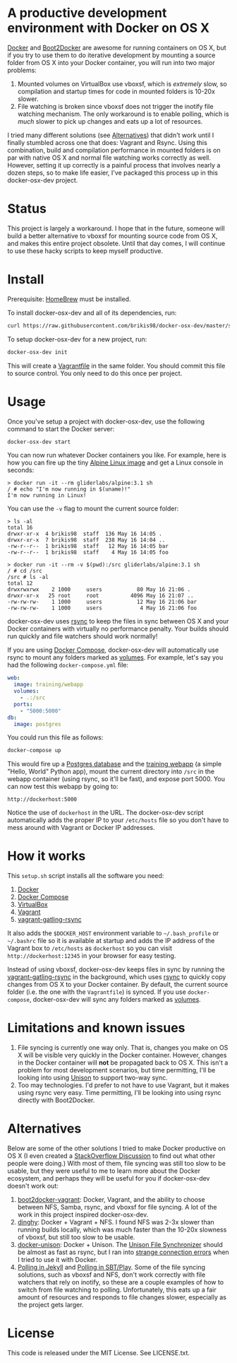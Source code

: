 # A productive development environment with Docker on OS X

[Docker](https://www.docker.com/) and [Boot2Docker](http://boot2docker.io/) are
awesome for running containers on OS X, but if you try to use them to do
iterative development by mounting a source folder from OS X into your Docker 
container, you will run into two major problems:

1. Mounted volumes on VirtualBox use vboxsf, which is *extremely* slow, so
   compilation and startup times for code in mounted folders is 10-20x slower.
2. File watching is broken since vboxsf does not trigger the inotify file 
   watching mechanism. The only workaround is to enable polling, which is *much*
   slower to pick up changes and eats up a lot of resources.

I tried many different solutions (see [Alternatives](#Alternatives)) that didn't
work until I finally stumbled across one that does: Vagrant and Rsync. Using
this combination, build and compilation performance in mounted folders is on
par with native OS X and normal file watching works correctly as well. However, 
setting it up correctly is a painful process that involves nearly a dozen steps, 
so to make life easier, I've packaged this process up in this docker-osx-dev 
project. 

# Status

This project is largely a workaround. I hope that in the future, someone will 
build a better alternative to vboxsf for mounting source code from OS X, and 
makes this entire project obsolete. Until that day comes, I will continue to use
these hacky scripts to keep myself productive.

# Install

Prerequisite: [HomeBrew](http://brew.sh/) must be installed.

To install docker-osx-dev and all of its dependencies, run:

```sh
curl https://raw.githubusercontent.com/brikis98/docker-osx-dev/master/setup.sh | bash
```

To setup docker-osx-dev for a new project, run:

```sh
docker-osx-dev init
```

This will create a [Vagrantfile](http://docs.vagrantup.com/v2/vagrantfile/) in
the same folder. You should commit this file to source control. You only need
to do this once per project.

# Usage

Once you've setup a project with docker-osx-dev, use the following command to
start the Docker server:

```sh
docker-osx-dev start
```

You can now run whatever Docker containers you like. For example, here is how 
you can fire up the tiny [Alpine Linux image](https://registry.hub.docker.com/u/gliderlabs/alpine/)
and get a Linux console in seconds:

```
> docker run -it --rm gliderlabs/alpine:3.1 sh
/ # echo "I'm now running in $(uname)!"
I'm now running in Linux!
```

You can use the `-v` flag to mount the current source folder:

```
> ls -al
total 16
drwxr-xr-x  4 brikis98  staff  136 May 16 14:05 .
drwxr-xr-x  7 brikis98  staff  238 May 16 14:04 ..
-rw-r--r--  1 brikis98  staff   12 May 16 14:05 bar
-rw-r--r--  1 brikis98  staff    4 May 16 14:05 foo

> docker run -it --rm -v $(pwd):/src gliderlabs/alpine:3.1 sh
/ # cd /src
/src # ls -al
total 12
drwxrwxrwx    2 1000     users           80 May 16 21:06 .
drwxr-xr-x   25 root     root          4096 May 16 21:07 ..
-rw-rw-rw-    1 1000     users           12 May 16 21:06 bar
-rw-rw-rw-    1 1000     users            4 May 16 21:06 foo

```

docker-osx-dev uses [rsync](http://en.wikipedia.org/wiki/Rsync)
to keep the files in sync between OS X and your Docker containers with virtually
no performance penalty. Your builds should run quickly and file watchers should
work normally!

If you are using [Docker Compose](https://docs.docker.com/compose/), 
docker-osx-dev will automatically use rsync to mount any folders marked as
[volumes](https://docs.docker.com/compose/yml/#volumes). For example, let's say 
you had the following `docker-compose.yml` file:

```yml
web:  
  image: training/webapp
  volumes:
    - .:/src
  ports:
    - "5000:5000"
db:
  image: postgres    
```

You could run this file as follows:

```sh
docker-compose up
```

This would fire up a [Postgres 
database](https://registry.hub.docker.com/u/library/postgres/) and the [training 
webapp](https://registry.hub.docker.com/u/training/webapp/) (a simple "Hello, 
World" Python app), mount the current directory into `/src` in the webapp 
container (using rsync, so it'll be fast), and expose port 5000. You can now
test this webapp by going to:

```
http://dockerhost:5000
```

Notice the use of `dockerhost` in the URL. The docker-osx-dev script 
automatically adds the proper IP to your `/etc/hosts` file so you don't have to
mess around with Vagrant or Docker IP addresses. 

# How it works

This `setup.sh` script installs all the software you need:

1. [Docker](https://www.docker.com/)
2. [Docker Compose](https://docs.docker.com/compose/)
3. [VirtualBox](https://www.virtualbox.org/)
4. [Vagrant](https://www.vagrantup.com/)
5. [vagrant-gatling-rsync](https://github.com/smerrill/vagrant-gatling-rsync)

It also adds the `$DOCKER_HOST` environment variable to `~/.bash_profile` or
`~/.bashrc` file so it is available at startup and adds the IP address of the
Vagrant box to `/etc/hosts` as `dockerhost` so you can visit 
`http://dockerhost:12345` in your browser for easy testing.

Instead of using vboxsf, docker-osx-dev keeps files in sync by running the
[vagrant-gatling-rsync](https://github.com/smerrill/vagrant-gatling-rsync) in
the background, which uses [rsync](http://en.wikipedia.org/wiki/Rsync) to 
quickly copy changes from OS X to your Docker container. By default, the current
source folder (i.e. the one with the `Vagrantfile`) is synced. If you use 
`docker-compose`, docker-osx-dev will sync any folders marked as 
[volumes](https://docs.docker.com/compose/yml/#volumes).

# Limitations and known issues

1. File syncing is currently one way only. That is, changes you make on OS X
   will be visible very quickly in the Docker container. However, changes in the
   Docker container will **not** be propagated back to OS X. This isn't a 
   problem for most development scenarios, but time permitting, I'll be looking
   into using [Unison](http://www.cis.upenn.edu/~bcpierce/unison/) to support
   two-way sync.
2. Too may technologies. I'd prefer to not have to use Vagrant, but it makes
   using rsync very easy. Time permitting, I'll be looking into using rsync
   directly with Boot2Docker.

# Alternatives

Below are some of the other solutions I tried to make Docker productive on OS X
(I even created a [StackOverflow Discussion](http://stackoverflow.com/questions/30090007/whats-the-right-way-to-setup-a-development-environment-on-os-x-with-docker)
to find out what other people were doing.) With most of them, file syncing was 
still too slow to be usable, but they were useful to me to learn more about the
Docker ecosystem, and perhaps they will be useful for you if docker-osx-dev 
doesn't work out:

1. [boot2docker-vagrant](https://github.com/blinkreaction/boot2docker-vagrant):
   Docker, Vagrant, and the ability to choose between NFS, Samba, rsync, and 
   vboxsf for file syncing. A lot of the work in this project inspired 
   docker-osx-dev.
2. [dinghy](https://github.com/codekitchen/dinghy): Docker + Vagrant + NFS. 
   I found NFS was 2-3x slower than running builds locally, which was much 
   faster than the 10-20x slowness of vboxsf, but still too slow to be usable.
3. [docker-unison](https://github.com/leighmcculloch/docker-unison): Docker +
   Unison. The [Unison File Synchronizer](http://www.cis.upenn.edu/~bcpierce/unison/)
   should be almost as fast as rsync, but I ran into [strange connection 
   errors](https://github.com/leighmcculloch/docker-unison/issues/2) when I 
   tried to use it with Docker.
4. [Polling in Jekyll](http://salizzar.net/2014/11/06/creating-a-github-jekyll-blog-using-docker/)
   and [Polling in SBT/Play](http://stackoverflow.com/a/26035919/483528). Some
   of the file syncing solutions, such as vboxsf and NFS, don't work correctly
   with file watchers that rely on inotify, so these are a couple examples of 
   how to switch from file watching to polling. Unfortunately, this eats up a
   fair amount of resources and responds to file changes slower, especially as
   the project gets larger.

# License

This code is released under the MIT License. See LICENSE.txt.